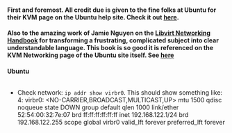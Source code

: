 #### First and foremost. All credit due is given to the fine folks at Ubuntu for their KVM page on the Ubuntu help site. Check it out [here](https://help.ubuntu.com/community/KVM).
#### Also to the amazing work of Jamie Nguyen on the [Libvirt Networking Handbook](https://jamielinux.com/docs/libvirt-networking-handbook/#libvirt-networking-handbook) for transforming a frustrating, complicated subject into clear understandable language. This book is so good it is referenced on the KVM Networking page of the Ubuntu site itself. See [here](https://help.ubuntu.com/community/KVM/Networking)

#### Ubuntu
###### 


- Check network: `ip addr show virbr0`. This should show something like: 4: virbr0: <NO-CARRIER,BROADCAST,MULTICAST,UP> mtu 1500 qdisc noqueue state DOWN group default qlen 1000
    link/ether 52:54:00:32:7e:07 brd ff:ff:ff:ff:ff:ff
    inet 192.168.122.1/24 brd 192.168.122.255 scope global virbr0
       valid_lft forever preferred_lft forever

